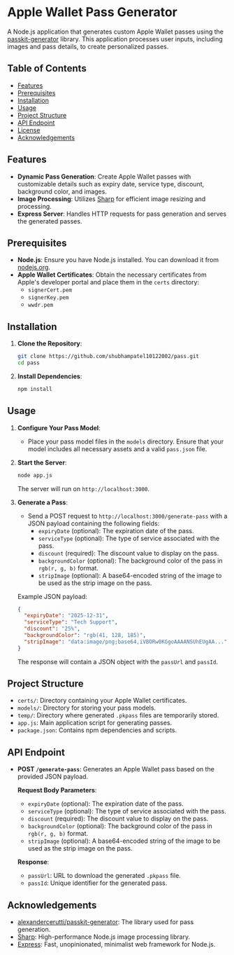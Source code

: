 
# Apple Wallet Pass Generator

A Node.js application that generates custom Apple Wallet passes using the [passkit-generator](https://github.com/alexandercerutti/passkit-generator) library. This application processes user inputs, including images and pass details, to create personalized passes.

## Table of Contents

- [Features](#features)
- [Prerequisites](#prerequisites)
- [Installation](#installation)
- [Usage](#usage)
- [Project Structure](#project-structure)
- [API Endpoint](#api-endpoint)
- [License](#license)
- [Acknowledgements](#acknowledgements)

## Features

- **Dynamic Pass Generation**: Create Apple Wallet passes with customizable details such as expiry date, service type, discount, background color, and images.
- **Image Processing**: Utilizes [Sharp](https://github.com/lovell/sharp) for efficient image resizing and processing.
- **Express Server**: Handles HTTP requests for pass generation and serves the generated passes.

## Prerequisites

- **Node.js**: Ensure you have Node.js installed. You can download it from [nodejs.org](https://nodejs.org/).
- **Apple Wallet Certificates**: Obtain the necessary certificates from Apple's developer portal and place them in the `certs` directory:
  - `signerCert.pem`
  - `signerKey.pem`
  - `wwdr.pem`

## Installation

1. **Clone the Repository**:

   ```bash
   git clone https://github.com/shubhampatel10122002/pass.git
   cd pass
   ```

2. **Install Dependencies**:

   ```bash
   npm install
   ```

## Usage

1. **Configure Your Pass Model**:

   - Place your pass model files in the `models` directory. Ensure that your model includes all necessary assets and a valid `pass.json` file.

2. **Start the Server**:

   ```bash
   node app.js
   ```

   The server will run on `http://localhost:3000`.

3. **Generate a Pass**:

   - Send a POST request to `http://localhost:3000/generate-pass` with a JSON payload containing the following fields:
     - `expiryDate` (optional): The expiration date of the pass.
     - `serviceType` (optional): The type of service associated with the pass.
     - `discount` (required): The discount value to display on the pass.
     - `backgroundColor` (optional): The background color of the pass in `rgb(r, g, b)` format.
     - `stripImage` (optional): A base64-encoded string of the image to be used as the strip image on the pass.

   Example JSON payload:

   ```json
   {
     "expiryDate": "2025-12-31",
     "serviceType": "Tech Support",
     "discount": "25%",
     "backgroundColor": "rgb(41, 128, 185)",
     "stripImage": "data:image/png;base64,iVBORw0KGgoAAAANSUhEUgAA..."
   }
   ```

   The response will contain a JSON object with the `passUrl` and `passId`.

## Project Structure

- `certs/`: Directory containing your Apple Wallet certificates.
- `models/`: Directory for storing your pass models.
- `temp/`: Directory where generated `.pkpass` files are temporarily stored.
- `app.js`: Main application script for generating passes.
- `package.json`: Contains npm dependencies and scripts.

## API Endpoint

- **POST `/generate-pass`**: Generates an Apple Wallet pass based on the provided JSON payload.

  **Request Body Parameters**:

  - `expiryDate` (optional): The expiration date of the pass.
  - `serviceType` (optional): The type of service associated with the pass.
  - `discount` (required): The discount value to display on the pass.
  - `backgroundColor` (optional): The background color of the pass in `rgb(r, g, b)` format.
  - `stripImage` (optional): A base64-encoded string of the image to be used as the strip image on the pass.

  **Response**:

  - `passUrl`: URL to download the generated `.pkpass` file.
  - `passId`: Unique identifier for the generated pass.

## Acknowledgements

- [alexandercerutti/passkit-generator](https://github.com/alexandercerutti/passkit-generator): The library used for pass generation.
- [Sharp](https://github.com/lovell/sharp): High-performance Node.js image processing library.
- [Express](https://expressjs.com/): Fast, unopinionated, minimalist web framework for Node.js.



